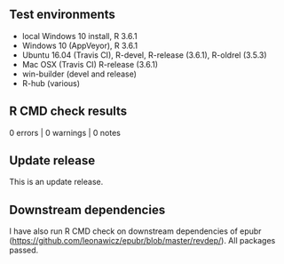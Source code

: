 ## Test environments

* local Windows 10 install, R 3.6.1
* Windows 10 (AppVeyor), R 3.6.1
* Ubuntu 16.04 (Travis CI), R-devel, R-release (3.6.1), R-oldrel (3.5.3)
* Mac OSX (Travis CI) R-release (3.6.1)
* win-builder (devel and release)
* R-hub (various)

## R CMD check results

0 errors | 0 warnings | 0 notes

## Update release

This is an update release.

## Downstream dependencies

I have also run R CMD check on downstream dependencies of epubr 
(https://github.com/leonawicz/epubr/blob/master/revdep/). 
All packages passed.
